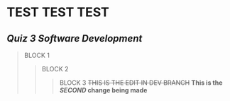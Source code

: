 # **TEST TEST TEST**
## *Quiz 3 Software Development*
 > BLOCK 1
 > 
 >> BLOCK 2
 >>> BLOCK 3
~~THIS IS THE EDIT IN DEV BRANCH~~
**This is the _SECOND_ change being made**